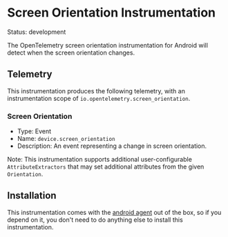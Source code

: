 # Screen Orientation Instrumentation

Status: development

The OpenTelemetry screen orientation instrumentation for Android will detect when the screen
orientation changes.

## Telemetry

This instrumentation produces the following telemetry, with an instrumentation
scope of `io.opentelemetry.screen_orientation`.

### Screen Orientation

* Type: Event
* Name: `device.screen_orientation`
* Description: An event representing a change in screen orientation.

Note: This instrumentation supports additional user-configurable `AttributeExtractors` that
may set additional attributes from the given `Orientation`.

## Installation

This instrumentation comes with the [android agent](../../android-agent) out of the box, so
if you depend on it, you don't need to do anything else to install this instrumentation.